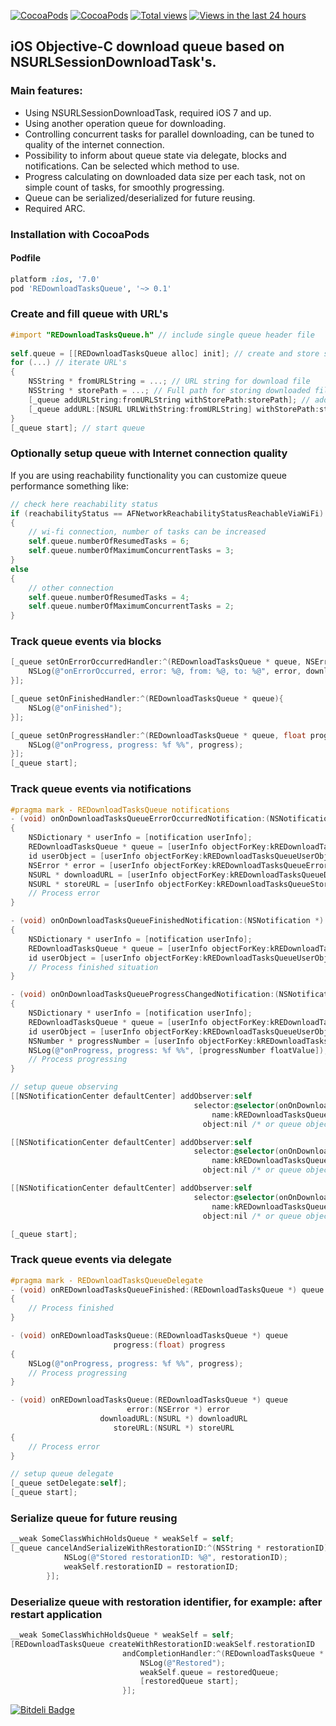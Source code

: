 [![CocoaPods](https://img.shields.io/cocoapods/p/REDownloadTasksQueue.svg?style=flat)](http://cocoapods.org/?q=REDownloadTasksQueue)
[![CocoaPods](https://img.shields.io/cocoapods/v/REDownloadTasksQueue.svg?style=flat)](http://cocoapods.org/?q=REDownloadTasksQueue)
[![Total views](https://sourcegraph.com/api/repos/github.com/OlehKulykov/REDownloadTasksQueue/counters/views.png)](https://sourcegraph.com/github.com/OlehKulykov/REDownloadTasksQueue)
[![Views in the last 24 hours](https://sourcegraph.com/api/repos/github.com/OlehKulykov/REDownloadTasksQueue/counters/views-24h.png)](https://sourcegraph.com/github.com/OlehKulykov/REDownloadTasksQueue)

## iOS Objective-C download queue based on NSURLSessionDownloadTask's. 

### Main features:
- Using NSURLSessionDownloadTask, required iOS 7 and up.
- Using another operation queue for downloading.
- Controlling concurrent tasks for parallel downloading, can be tuned to quality of the internet connection.
- Possibility to inform about queue state via delegate, blocks and notifications. Can be selected which method to use.
- Progress calculating on downloaded data size per each task, not on simple count of tasks, for smoothly progressing.
- Queue can be serialized/deserialized for future reusing.
- Required ARC.


### Installation with CocoaPods
#### Podfile
```ruby
platform :ios, '7.0'
pod 'REDownloadTasksQueue', '~> 0.1'
```


### Create and fill queue with URL's
```objective-c
#import "REDownloadTasksQueue.h" // include single queue header file
	
self.queue = [[REDownloadTasksQueue alloc] init]; // create and store strongly queue object
for (...) // iterate URL's
{
	NSString * fromURLString = ...; // URL string for download file
	NSString * storePath = ...; // Full path for storing downloaded file data
	[_queue addURLString:fromURLString withStorePath:storePath]; // add as URL string
	[_queue addURL:[NSURL URLWithString:fromURLString] withStorePath:storePath]; // add as URL
}
[_queue start]; // start queue
```

### Optionally setup queue with Internet connection quality
If you are using reachability functionality you can customize queue performance something like:
```objective-c
// check here reachability status
if (reachabilityStatus == AFNetworkReachabilityStatusReachableViaWiFi)
{
	// wi-fi connection, number of tasks can be increased
	self.queue.numberOfResumedTasks = 6;
	self.queue.numberOfMaximumConcurrentTasks = 3;
}
else
{
	// other connection
	self.queue.numberOfResumedTasks = 4;
	self.queue.numberOfMaximumConcurrentTasks = 2;
}
```

### Track queue events via blocks 
```objective-c
[_queue setOnErrorOccurredHandler:^(REDownloadTasksQueue * queue, NSError * error, NSURL * downloadURL, NSURL * storeFilePathURL){
	NSLog(@"onErrorOccurred, error: %@, from: %@, to: %@", error, downloadURL, storeFilePathURL);
}];

[_queue setOnFinishedHandler:^(REDownloadTasksQueue * queue){
	NSLog(@"onFinished");
}];

[_queue setOnProgressHandler:^(REDownloadTasksQueue * queue, float progress){
	NSLog(@"onProgress, progress: %f %%", progress);
}];
[_queue start];
```

### Track queue events via notifications
```objective-c
#pragma mark - REDownloadTasksQueue notifications
- (void) onOnDownloadTasksQueueErrorOccurredNotification:(NSNotification *) notification
{
	NSDictionary * userInfo = [notification userInfo];
	REDownloadTasksQueue * queue = [userInfo objectForKey:kREDownloadTasksQueueQueueKey];
	id userObject = [userInfo objectForKey:kREDownloadTasksQueueUserObjectKey];
	NSError * error = [userInfo objectForKey:kREDownloadTasksQueueErrorKey];
	NSURL * downloadURL = [userInfo objectForKey:kREDownloadTasksQueueDownloadURLKey];
	NSURL * storeURL = [userInfo objectForKey:kREDownloadTasksQueueStoreURLKey];
	// Process error
}

- (void) onOnDownloadTasksQueueFinishedNotification:(NSNotification *) notification
{
	NSDictionary * userInfo = [notification userInfo];
	REDownloadTasksQueue * queue = [userInfo objectForKey:kREDownloadTasksQueueQueueKey];
	id userObject = [userInfo objectForKey:kREDownloadTasksQueueUserObjectKey];
	// Process finished situation
}

- (void) onOnDownloadTasksQueueProgressChangedNotification:(NSNotification *) notification
{
	NSDictionary * userInfo = [notification userInfo];
	REDownloadTasksQueue * queue = [userInfo objectForKey:kREDownloadTasksQueueQueueKey];
	id userObject = [userInfo objectForKey:kREDownloadTasksQueueUserObjectKey];
	NSNumber * progressNumber = [userInfo objectForKey:kREDownloadTasksQueueProgressKey];
	NSLog(@"onProgress, progress: %f %%", [progressNumber floatValue]);
	// Process progressing
}

// setup queue observing
[[NSNotificationCenter defaultCenter] addObserver:self 
										 selector:@selector(onOnDownloadTasksQueueErrorOccurredNotification:)
											 name:kREDownloadTasksQueueErrorNotification
										   object:nil /* or queue object */];

[[NSNotificationCenter defaultCenter] addObserver:self 
										 selector:@selector(onOnDownloadTasksQueueFinishedNotification:)
											 name:kREDownloadTasksQueueDidFinishedNotification
										   object:nil /* or queue object */];

[[NSNotificationCenter defaultCenter] addObserver:self 
										 selector:@selector(onOnDownloadTasksQueueProgressChangedNotification:)
											 name:kREDownloadTasksQueueProgressChangedNotification
										   object:nil /* or queue object */];

[_queue start];
```

### Track queue events via delegate
```objective-c
#pragma mark - REDownloadTasksQueueDelegate
- (void) onREDownloadTasksQueueFinished:(REDownloadTasksQueue *) queue
{
	// Process finished
}

- (void) onREDownloadTasksQueue:(REDownloadTasksQueue *) queue 
					   progress:(float) progress
{
	NSLog(@"onProgress, progress: %f %%", progress);
	// Process progressing
}

- (void) onREDownloadTasksQueue:(REDownloadTasksQueue *) queue 
						  error:(NSError *) error 
					downloadURL:(NSURL *) downloadURL 
					   storeURL:(NSURL *) storeURL
{
	// Process error
}

// setup queue delegate
[_queue setDelegate:self];
[_queue start];
```


### Serialize queue for future reusing
```objective-c
__weak SomeClassWhichHoldsQueue * weakSelf = self;
[_queue cancelAndSerializeWithRestorationID:^(NSString * restorationID){
			NSLog(@"Stored restorationID: %@", restorationID);
			weakSelf.restorationID = restorationID;
		}];
```

### Deserialize queue with restoration identifier, for example: after restart application
```objective-c
__weak SomeClassWhichHoldsQueue * weakSelf = self;
[REDownloadTasksQueue createWithRestorationID:weakSelf.restorationID 
						 andCompletionHandler:^(REDownloadTasksQueue * restoredQueue, NSError * error){
							 NSLog(@"Restored");
							 weakSelf.queue = restoredQueue;
							 [restoredQueue start];
						 }];
```


[![Bitdeli Badge](https://d2weczhvl823v0.cloudfront.net/OlehKulykov/redownloadtasksqueue/trend.png)](https://bitdeli.com/free "Bitdeli Badge")

